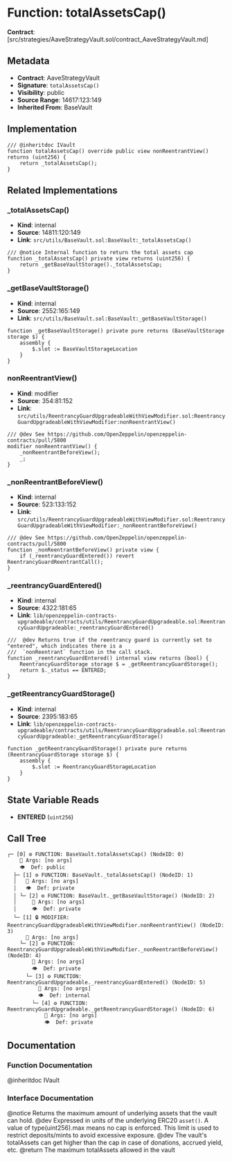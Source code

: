 # Function: totalAssetsCap()

**Contract**: [src/strategies/AaveStrategyVault.sol/contract_AaveStrategyVault.md]

## Metadata

- **Contract**: AaveStrategyVault
- **Signature**: `totalAssetsCap()`
- **Visibility**: public
- **Source Range**: 14617:123:149
- **Inherited From**: BaseVault

## Implementation

```solidity
/// @inheritdoc IVault
function totalAssetsCap() override public view nonReentrantView() returns (uint256) {
    return _totalAssetsCap();
}
```

## Related Implementations

### _totalAssetsCap()

- **Kind**: internal
- **Source**: 14811:120:149
- **Link**: `src/utils/BaseVault.sol:BaseVault:_totalAssetsCap()`

```solidity
/// @notice Internal function to return the total assets cap
function _totalAssetsCap() private view returns (uint256) {
    return _getBaseVaultStorage()._totalAssetsCap;
}
```

### _getBaseVaultStorage()

- **Kind**: internal
- **Source**: 2552:165:149
- **Link**: `src/utils/BaseVault.sol:BaseVault:_getBaseVaultStorage()`

```solidity
function _getBaseVaultStorage() private pure returns (BaseVaultStorage storage $) {
    assembly {
        $.slot := BaseVaultStorageLocation
    }
}
```

### nonReentrantView()

- **Kind**: modifier
- **Source**: 354:81:152
- **Link**: `src/utils/ReentrancyGuardUpgradeableWithViewModifier.sol:ReentrancyGuardUpgradeableWithViewModifier:nonReentrantView()`

```solidity
/// @dev See https://github.com/OpenZeppelin/openzeppelin-contracts/pull/5800
modifier nonReentrantView() {
    _nonReentrantBeforeView();
    _;
}
```

### _nonReentrantBeforeView()

- **Kind**: internal
- **Source**: 523:133:152
- **Link**: `src/utils/ReentrancyGuardUpgradeableWithViewModifier.sol:ReentrancyGuardUpgradeableWithViewModifier:_nonReentrantBeforeView()`

```solidity
/// @dev See https://github.com/OpenZeppelin/openzeppelin-contracts/pull/5800
function _nonReentrantBeforeView() private view {
    if (_reentrancyGuardEntered()) revert ReentrancyGuardReentrantCall();
}
```

### _reentrancyGuardEntered()

- **Kind**: internal
- **Source**: 4322:181:65
- **Link**: `lib/openzeppelin-contracts-upgradeable/contracts/utils/ReentrancyGuardUpgradeable.sol:ReentrancyGuardUpgradeable:_reentrancyGuardEntered()`

```solidity
///  @dev Returns true if the reentrancy guard is currently set to "entered", which indicates there is a
///  `nonReentrant` function in the call stack.
function _reentrancyGuardEntered() internal view returns (bool) {
    ReentrancyGuardStorage storage $ = _getReentrancyGuardStorage();
    return $._status == ENTERED;
}
```

### _getReentrancyGuardStorage()

- **Kind**: internal
- **Source**: 2395:183:65
- **Link**: `lib/openzeppelin-contracts-upgradeable/contracts/utils/ReentrancyGuardUpgradeable.sol:ReentrancyGuardUpgradeable:_getReentrancyGuardStorage()`

```solidity
function _getReentrancyGuardStorage() private pure returns (ReentrancyGuardStorage storage $) {
    assembly {
        $.slot := ReentrancyGuardStorageLocation
    }
}
```

## State Variable Reads

- **ENTERED** (`uint256`)

## Call Tree

```
┌─ [0] ⚙️ FUNCTION: BaseVault.totalAssetsCap() (NodeID: 0)
    💬 Args: [no args]
    👁️  Def: public
  ├─ [1] ⚙️ FUNCTION: BaseVault._totalAssetsCap() (NodeID: 1)
  │   💬 Args: [no args]
  │   👁️  Def: private
  │ └─ [2] ⚙️ FUNCTION: BaseVault._getBaseVaultStorage() (NodeID: 2)
  │     💬 Args: [no args]
  │     👁️  Def: private
  └─ [1] 🔒 MODIFIER: ReentrancyGuardUpgradeableWithViewModifier.nonReentrantView() (NodeID: 3)
      💬 Args: [no args]
    └─ [2] ⚙️ FUNCTION: ReentrancyGuardUpgradeableWithViewModifier._nonReentrantBeforeView() (NodeID: 4)
        💬 Args: [no args]
        👁️  Def: private
      └─ [3] ⚙️ FUNCTION: ReentrancyGuardUpgradeable._reentrancyGuardEntered() (NodeID: 5)
          💬 Args: [no args]
          👁️  Def: internal
        └─ [4] ⚙️ FUNCTION: ReentrancyGuardUpgradeable._getReentrancyGuardStorage() (NodeID: 6)
            💬 Args: [no args]
            👁️  Def: private
```

## Documentation

### Function Documentation

@inheritdoc IVault

### Interface Documentation

@notice Returns the maximum amount of underlying assets that the vault can hold.
 @dev Expressed in units of the underlying ERC20 `asset()`. A value of type(uint256).max means no cap is enforced. This limit is used to restrict deposits/mints to avoid excessive exposure.
 @dev The vault's totalAssets can get higher than the cap in case of donations, accrued yield, etc.
 @return The maximum totalAssets allowed in the vault
